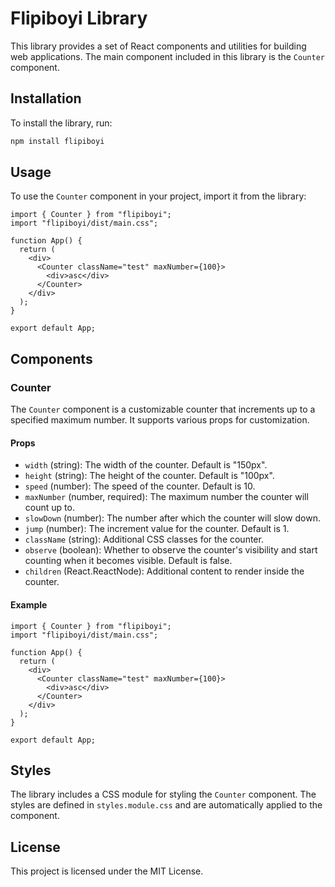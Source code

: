 # Flipiboyi Library

This library provides a set of React components and utilities for building web applications. The main component included in this library is the `Counter` component.

## Installation

To install the library, run:

```sh
npm install flipiboyi
```

## Usage

To use the `Counter` component in your project, import it from the library:

```tsx
import { Counter } from "flipiboyi";
import "flipiboyi/dist/main.css";

function App() {
  return (
    <div>
      <Counter className="test" maxNumber={100}>
        <div>asc</div>
      </Counter>
    </div>
  );
}

export default App;
```

## Components

### Counter

The `Counter` component is a customizable counter that increments up to a specified maximum number. It supports various props for customization.

#### Props

- `width` (string): The width of the counter. Default is "150px".
- `height` (string): The height of the counter. Default is "100px".
- `speed` (number): The speed of the counter. Default is 10.
- `maxNumber` (number, required): The maximum number the counter will count up to.
- `slowDown` (number): The number after which the counter will slow down.
- `jump` (number): The increment value for the counter. Default is 1.
- `className` (string): Additional CSS classes for the counter.
- `observe` (boolean): Whether to observe the counter's visibility and start counting when it becomes visible. Default is false.
- `children` (React.ReactNode): Additional content to render inside the counter.

#### Example

```tsx
import { Counter } from "flipiboyi";
import "flipiboyi/dist/main.css";

function App() {
  return (
    <div>
      <Counter className="test" maxNumber={100}>
        <div>asc</div>
      </Counter>
    </div>
  );
}

export default App;
```

## Styles

The library includes a CSS module for styling the `Counter` component. The styles are defined in `styles.module.css` and are automatically applied to the component.

## License

This project is licensed under the MIT License.
